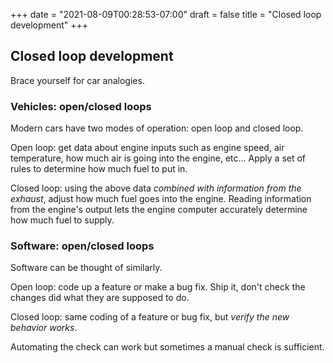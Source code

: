 +++
date = "2021-08-09T00:28:53-07:00"
draft = false
title = "Closed loop development"
+++

## Closed loop development

Brace yourself for car analogies.

### Vehicles: open/closed loops

Modern cars have two modes of operation: open loop and closed loop.

Open loop: get data about engine inputs such as engine speed, air temperature, how much air is going into the engine, etc... Apply a set of rules to determine how much fuel to put in.

Closed loop: using the above data *combined with information from the exhaust*, adjust how much fuel goes into the engine. Reading information from the engine's output lets the engine computer accurately determine how much fuel to supply.

### Software: open/closed loops

Software can be thought of similarly.

Open loop: code up a feature or make a bug fix. Ship it, don't check the changes did what they are supposed to do.

Closed loop: same coding of a feature or bug fix, but *verify the new behavior works*.

Automating the check can work but sometimes a manual check is sufficient.
